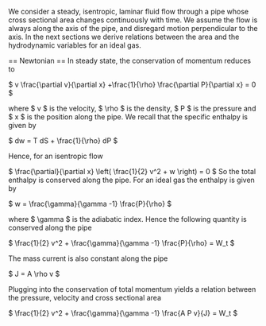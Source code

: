 We consider a steady, isentropic, laminar fluid flow through a pipe whose cross sectional area changes continuously with time. We assume the flow is always along the axis of the pipe, and disregard motion perpendicular to the axis. In the next sections we derive relations between the area and the hydrodynamic variables for an ideal gas.

== Newtonian ==
In steady state, the conservation of momentum reduces to

$ v \frac{\partial v}{\partial x} +\frac{1}{\rho} \frac{\partial P}{\partial x} = 0 $

where $ v $ is the velocity, $ \rho $ is the density, $ P $ is the pressure and $ x $ is the position along the pipe. We recall that the specific enthalpy is given by

$ dw = T dS + \frac{1}{\rho} dP $

Hence, for an isentropic flow

$ \frac{\partial}{\partial x} \left( \frac{1}{2} v^2 + w \right) = 0 $
So the total enthalpy is conserved along the pipe. For an ideal gas the enthalpy is given by

$ w = \frac{\gamma}{\gamma -1} \frac{P}{\rho} $

where $ \gamma $ is the adiabatic index. Hence the following quantity is conserved along the pipe

$ \frac{1}{2} v^2 + \frac{\gamma}{\gamma -1} \frac{P}{\rho} = W_t $

The mass current is also constant along the pipe

$ J = A \rho v $

Plugging into the conservation of total momentum yields a relation between the pressure, velocity and cross sectional area

$ \frac{1}{2} v^2 + \frac{\gamma}{\gamma -1} \frac{A P v}{J} = W_t $